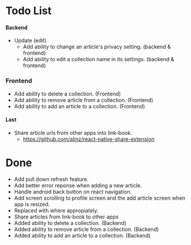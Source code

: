 
  # Todo List
  #### Backend
  - Update (edit)
    - Add ability to change an article's privacy setting. (backend & frontend)
    - Add ability to edit a collection name in its settings. (backend & frontend)

  ### Frontend
   - Add ability to delete a collection. (Frontend)
   - Add ability to remove article from a collection. (Frontend)
   - Add ability to add an article to a collection. (Frontend)

  #### Last
  - Share article urls from other apps into link-book.
    - https://github.com/alinz/react-native-share-extension

  # Done
   - Add pull down refresh feature.
   - Add better error reponse when adding a new article.
   - Handle android back button on react navigation.
   - Add screen scrolling to profile screen and the add article screen when app is resized.
   - Replaced <ScrollView> with <FlatList> where appropiately.
   - Share articles from link-book to other apps
   - Added ability to delete a collection. (Backend)
   - Added ability to remove article from a collection. (Backend)
   - Added ability to add an article to a collection. (Backend)
